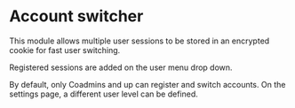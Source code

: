 
# Account switcher

This module allows multiple user sessions to be stored in an encrypted cookie for fast user switching.

Registered sessions are added on the user menu drop down.

By default, only Coadmins and up can register and switch accounts. On the settings page, a different user
level can be defined.
